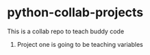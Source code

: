 # python-collab-projects
This is a collab repo to teach buddy code

1) Project one is going to be teaching variables
